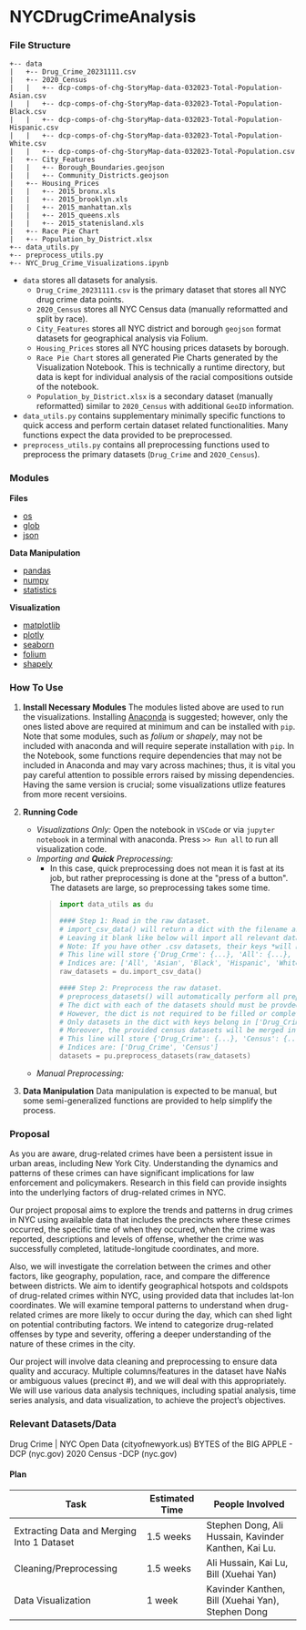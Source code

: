 # NYCDrugCrimeAnalysis

### File Structure
```
+-- data
|   +-- Drug_Crime_20231111.csv
|   +-- 2020_Census
|   |   +-- dcp-comps-of-chg-StoryMap-data-032023-Total-Population-Asian.csv
|   |   +-- dcp-comps-of-chg-StoryMap-data-032023-Total-Population-Black.csv
|   |   +-- dcp-comps-of-chg-StoryMap-data-032023-Total-Population-Hispanic.csv
|   |   +-- dcp-comps-of-chg-StoryMap-data-032023-Total-Population-White.csv
|   |   +-- dcp-comps-of-chg-StoryMap-data-032023-Total-Population.csv
|   +-- City_Features
|   |   +-- Borough_Boundaries.geojson
|   |   +-- Community_Districts.geojson
|   +-- Housing_Prices
|   |   +-- 2015_bronx.xls
|   |   +-- 2015_brooklyn.xls
|   |   +-- 2015_manhattan.xls
|   |   +-- 2015_queens.xls
|   |   +-- 2015_statenisland.xls
|   +-- Race Pie Chart
|   +-- Population_by_District.xlsx
+-- data_utils.py
+-- preprocess_utils.py
+-- NYC_Drug_Crime_Visualizations.ipynb
```
* `data` stores all datasets for analysis.
    * `Drug_Crime_20231111.csv` is the primary dataset that stores all NYC drug crime data points.
    * `2020_Census` stores all NYC Census data (manually reformatted and split by race).
    * `City_Features` stores all NYC district and borough `geojson` format datasets for geographical analysis via Folium.
    * `Housing_Prices` stores all NYC housing prices datasets by borough.
    * `Race Pie Chart` stores all generated Pie Charts generated by the Visualization Notebook. This is technically a runtime directory, but data is kept for individual analysis of the racial compositions outside of the notebook.
    * `Population_by_District.xlsx` is a secondary dataset (manually reformatted) similar to `2020_Census` with additional `GeoID` information.
* `data_utils.py` contains supplementary minimally specific functions to quick access and perform certain dataset related functionalities. Many functions expect the data provided to be preprocessed.
* `preprocess_utils.py` contains all preprocessing functions used to preprocess the primary datasets (`Drug_Crime` and `2020_Census`).

### Modules
**Files**
* [os](https://docs.python.org/3/library/os.html)
* [glob](https://docs.python.org/3/library/glob.html)
* [json]()

**Data Manipulation**
* [pandas](https://pandas.pydata.org/docs/reference/index.html)
* [numpy](https://numpy.org/doc/stable/reference/index.html#reference)
* [statistics]()

**Visualization**
* [matplotlib]()
* [plotly]()
* [seaborn]()
* [folium]()
* [shapely]()

### How To Use
1. **Install Necessary Modules**
The modules listed above are used to run the visualizations. Installing [Anaconda](https://www.anaconda.com/) is suggested; however, only the ones listed above are required at minimum and can be installed with `pip`. Note that some modules, such as *folium* or *shapely*, may not be included with anaconda and will require seperate installation with `pip`. In the Notebook, some functions require dependencies that may not be included in Anaconda and may vary across machines; thus, it is vital you pay careful attention to possible errors raised by missing dependencies. Having the same version is crucial; some visualizations utlize features from more recent versioins.
2. **Running Code**
    - *Visualizations Only:* Open the notebook in `VSCode` or via `jupyter notebook` in a terminal with anaconda. Press `>> Run all` to run all visualization code.
    - *Importing and **Quick** Preprocessing:*
        * In this case, quick preprocessing does not mean it is fast at its job, but rather preprocessing is done at the "press of a button". The datasets are large, so preprocessing takes some time.
        > ```Python
        > import data_utils as du
        > 
        > #### Step 1: Read in the raw dataset. 
        > # import_csv_data() will return a dict with the filename as the key and the dataset as a pd.DataFrame as the value.
        > # Leaving it blank like below will import all relevant datasets (Drug_Crime and 2020_Census/) and also rename them to a simplified form. 
        > # Note: If you have other .csv datasets, their keys *will not* be renamed.
        > # This line will store {'Drug_Crme': {...}, 'All': {...}, 'Asian': {...}, 'White': {...}, ...}
        > # Indices are: ['All', 'Asian', 'Black', 'Hispanic', 'White']
        > raw_datasets = du.import_csv_data()
        >
        > #### Step 2: Preprocess the raw dataset.
        > # preprocess_datasets() will automatically perform all preprocessing on the primary datasets (Drug_Crime, 2020_Census).
        > # The dict with each of the datasets should must be provded for any preprocessing to occur. 
        > # However, the dict is not required to be filled or complete with all the raw_datasets; although, it is better to do so in order to preprocess all at once.
        > # Only datasets in the dict with keys belong in ['Drug_Crime', 'All', 'Asian', 'Black', 'Hispanic', 'White'] will be preprocessed.
        > # Moreover, the provided census datasets will be merged into one dataset.
        > # This line will store {'Drug_Crime': {...}, 'Census': {...}}
        > # Indices are: ['Drug_Crime', 'Census']
        > datasets = pu.preprocess_datasets(raw_datasets)
        > ```
    - *Manual Preprocessing:*

3. **Data Manipulation**
Data manipulation is expected to be manual, but some semi-generalized functions are provided to help simplify the process.


### Proposal
As you are aware, drug-related crimes have been a persistent issue in urban areas, including New York City. Understanding the dynamics and patterns of these crimes can have significant implications for law enforcement and policymakers. Research in this field can provide insights into the underlying factors of drug-related crimes in NYC.

Our project proposal aims to explore the trends and patterns in drug crimes in NYC using available data that includes the precincts where these crimes occurred, the specific time of when they occured, when the crime was reported, descriptions and levels of offense, whether the crime was successfully completed, latitude-longitude coordinates, and more.

Also, we will investigate the correlation between the crimes and other factors, like geography, population, race, and compare the difference between districts. We aim to identify geographical hotspots and coldspots of drug-related crimes within NYC, using provided data that includes lat-lon coordinates. We will examine temporal patterns to understand when drug-related crimes are more likely to occur during the day, which can shed light on potential contributing factors. We intend to categorize drug-related offenses by type and severity, offering a deeper understanding of the nature of these crimes in the city.

Our project will involve data cleaning and preprocessing to ensure data quality and accuracy. Multiple columns/features in the dataset have NaNs or ambiguous values (precinct #), and we will deal with this appropriately. We will use various data analysis techniques, including spatial analysis, time series analysis, and data visualization, to achieve the project’s objectives.

### Relevant Datasets/Data
Drug Crime | NYC Open Data (cityofnewyork.us)
BYTES of the BIG APPLE - DCP (nyc.gov)
2020 Census -DCP (nyc.gov)

#### Plan
| Task | Estimated Time | People Involved |
| ---- | ---- | ---- |
| Extracting Data and Merging Into 1 Dataset | 1.5 weeks | Stephen Dong, Ali Hussain, Kavinder Kanthen, Kai Lu. |
| Cleaning/Preprocessing | 1.5 weeks | Ali Hussain, Kai Lu, Bill (Xuehai Yan) |
| Data Visualization | 1 week | Kavinder Kanthen, Bill (Xuehai Yan), Stephen Dong |